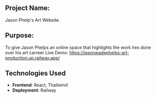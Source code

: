 ## Project Name: 
Jason Phelp's Art Website.

## Purpose: 
To give Jason Phelps an online space that highlights the work hes done over his art carreer
Live Demo: https://jasonwadephelps-art-production.up.railway.app/

## Technologies Used
- **Frontend**: React, Thailwind
- **Deployment**: Railway
